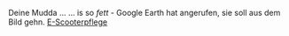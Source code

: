 Deine Mudda \.\.\.
\.\.\. is so *fett* \- Google Earth hat angerufen, sie soll aus dem Bild gehn\.
[E-Scooterpflege](https://rollerplausch.com/forums/to-do-listen-fuer-beliebte-e-scooter-faq-hilfe.96/)
